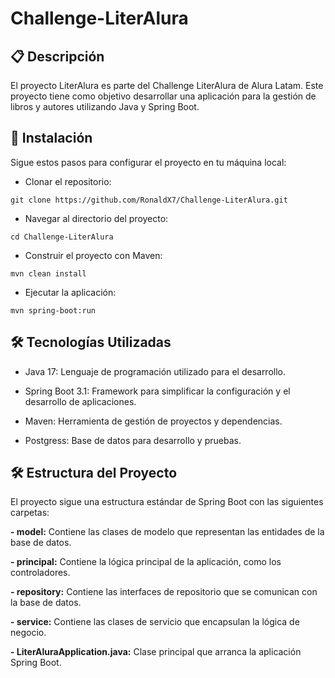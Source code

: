 <h1>Challenge-LiterAlura</h1>
<h2>📋 Descripción</h2>
<p>El proyecto LiterAlura es parte del Challenge LiterAlura de Alura Latam. Este proyecto tiene como objetivo desarrollar una aplicación para la gestión de libros y autores utilizando Java y Spring Boot.</p>
<h2>🚀 Instalación</h2>
<p>Sigue estos pasos para configurar el proyecto en tu máquina local:</p>

- Clonar el repositorio:
  
```git clone https://github.com/RonaldX7/Challenge-LiterAlura.git```

- Navegar al directorio del proyecto:

```cd Challenge-LiterAlura```

- Construir el proyecto con Maven:

```mvn clean install```

- Ejecutar la aplicación:

```mvn spring-boot:run```

<h2>🛠️ Tecnologías Utilizadas</h2>

- Java 17: Lenguaje de programación utilizado para el desarrollo.

- Spring Boot 3.1: Framework para simplificar la configuración y el desarrollo de aplicaciones.

- Maven: Herramienta de gestión de proyectos y dependencias.

- Postgress: Base de datos para desarrollo y pruebas.

<h2>🛠️ Estructura del Proyecto</h2>
<p>El proyecto sigue una estructura estándar de Spring Boot con las siguientes carpetas:</p>

**- model:** Contiene las clases de modelo que representan las entidades de la base de datos.

**- principal:** Contiene la lógica principal de la aplicación, como los controladores.

**- repository:** Contiene las interfaces de repositorio que se comunican con la base de datos.

**- service:** Contiene las clases de servicio que encapsulan la lógica de negocio.

**- LiterAluraApplication.java:** Clase principal que arranca la aplicación Spring Boot.
